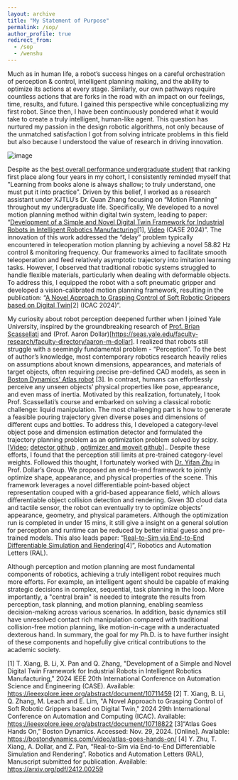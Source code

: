 ```yaml
---
layout: archive
title: "My Statement of Purpose"
permalink: /sop/
author_profile: true
redirect_from:
  - /sop
  - /wenshu
---
```


Much as in human life, a robot’s success hinges on a careful orchestration of perception & control, intelligent planning making, and the ability to optimize its actions at every stage. Similarly, our own pathways require countless actions that are forks in the road with an impact on our feelings, time, results, and future. I gained this perspective while conceptualizing my first robot. Since then, I have been continuously pondered what it would take to create a truly intelligent, human-like agent. This question has nurtured my passion in the design robotic algorithms, not only because of the unmatched satisfaction I got from solving intricate problems in this field but also because I understood the value of research in driving innovation.

![image](https://github.com/user-attachments/assets/3367f37c-b3c6-46f1-919f-9854a97f9e75)


Despite as the [best overall performance undergraduate student](https://tianyi20.github.io/assets/Best_performance_Overall.pdf) that ranking first place along four years in my cohort, I consistently reminded myself that "Learning from books alone is always shallow; to truly understand, one must put it into practice". Driven by this belief, I worked as a research assistant under XJTLU’s Dr. Quan Zhang focusing on “Motion Planning” throughout my undergraduate life. Specifically, We developed to a novel motion planning method within digital twin system, leading to paper: “[Development of a Simple and Novel Digital Twin Framework for Industrial Robots in Intelligent Robotics Manufacturing](https://arxiv.org/pdf/2410.14934)[1], [Video](https://www.youtube.com/watch?v=f_BEMbMvFso&t=1s) (CASE 2024)”. The innovation of this work addressed the “delay” problem typically encountered in teleoperation motion planning by achieving a novel 58.82 Hz control & monitoring frequency. Our frameworks aimed to facilitate smooth teleoperation and feed relatively asymptotic trajectory into imitation learning tasks. However, I observed that traditional robotic systems struggled to handle flexible materials, particularly when dealing with deformable objects. To address this, I equipped the robot with a soft pneumatic gripper and developed a vision-calibrated motion planning framework, resulting in the publication: “[A Novel Approach to Grasping Control of Soft Robotic Grippers based on Digital Twin](https://arxiv.org/pdf/2410.14928)[2] (ICAC 2024)”. 

My curiosity about robot perception deepened further when I joined Yale University, inspired by the groundbreaking research of [Prof. Brian Scassellati](http://cs-www.cs.yale.edu/homes/scaz/) and (Prof. Aaron Dollar)[https://seas.yale.edu/faculty-research/faculty-directory/aaron-m-dollar]. I realized that robots still struggle with a seemingly fundamental problem - “Perception”. To the best of author’s knowledge, most contemporary robotics research heavily relies on assumptions about known dimensions, appearances, and materials of target objects, often requiring precise pre-defined CAD models, as seen in [Boston Dynamics' Atlas robot](https://bostondynamics.com/video/atlas-goes-hands-on/) [3]. In contrast, humans can effortlessly perceive any unseen objects’ physical properties like pose, appearance, and even mass of inertia. Motivated by this realization, fortunately, I took Prof. Scassellati’s course and embarked on solving a classical robotic challenge: liquid manipulation. The most challenging part is how to generate a feasible pouring trajectory given diverse poses and dimensions of different cups and bottles. To address this, I developed a category-level object pose and dimension estimation detector and formulated the trajectory planning problem as an optimization problem solved by scipy. [[Video](https://www.youtube.com/watch?v=oPvfIooH5HU); [detector github](https://github.com/Tianyi20/category-level-estimation-ROS-noetic) , [optimizer and moveit github](https://github.com/Tianyi20/liquid_manipulation_moveit)].. Despite these efforts, I found that the perception still limits at pre-trained category-level weights. Followed this thought, I fortunately worked with [Dr. Yifan Zhu](https://yifanzhu95.github.io/) in Prof. Dollar’s Group. We proposed an end-to-end framework to jointly optimize shape, appearance, and physical properties of the scene. This framework leverages a novel differentiable point-based object representation couped with a grid-based appearance field, which allows differentiable object collision detection and rendering. Given 3D cloud data and tactile sensor, the robot can eventually try to optimize objects’ appearance, geometry, and physical parameters. Although the optimization run is completed in under 15 mins, it still give a insight on a general solution for perception and runtime can be reduced by better initial guess and pre-trained models. This also leads paper: “[Real-to-Sim via End-to-End Differentiable Simulation and Rendering](https://arxiv.org/pdf/2412.00259)[4]”, Robotics and Automation Letters (RAL).

Although perception and motion planning are most fundamental components of robotics, achieving a truly intelligent robot requires much more efforts. For example, an intelligent agent should be capable of making strategic decisions in complex, sequential, task planning in the loop. More importantly, a "central brain" is needed to integrate the results from perception, task planning, and motion planning, enabling seamless decision-making across various scenarios. In addition, basic dynamics still have unresolved contact rich manipulation compared with traditional collision-free motion planning, like motion-in-cage with a underactuated dexterous hand. In summary, the goal for my Ph.D. is to have further insight of these components and hopefully give critical contributions to the academic society. 


[1] T. Xiang, B. Li, X. Pan and Q. Zhang, "Development of a Simple and Novel Digital Twin Framework for Industrial Robots in Intelligent Robotics Manufacturing," 2024 IEEE 20th International Conference on Automation Science and Engineering (CASE). Available: https://ieeexplore.ieee.org/abstract/document/10711459
[2] T. Xiang, B. Li, Q. Zhang, M. Leach and E. Lim, "A Novel Approach to Grasping Control of Soft Robotic Grippers based on Digital Twin," 2024 29th International Conference on Automation and Computing (ICAC). Available: https://ieeexplore.ieee.org/abstract/document/10718822
[3]“Atlas Goes Hands On,” Boston Dynamics. Accessed: Nov. 29, 2024. [Online]. Available: https://bostondynamics.com/video/atlas-goes-hands-on/
[4] Y. Zhu, T. Xiang, A. Dollar, and Z. Pan, “Real-to-Sim via End-to-End Differentiable Simulation and Rendering”. Robotics and Automation Letters (RAL), Manuscript submitted for publication. Available: https://arxiv.org/pdf/2412.00259


